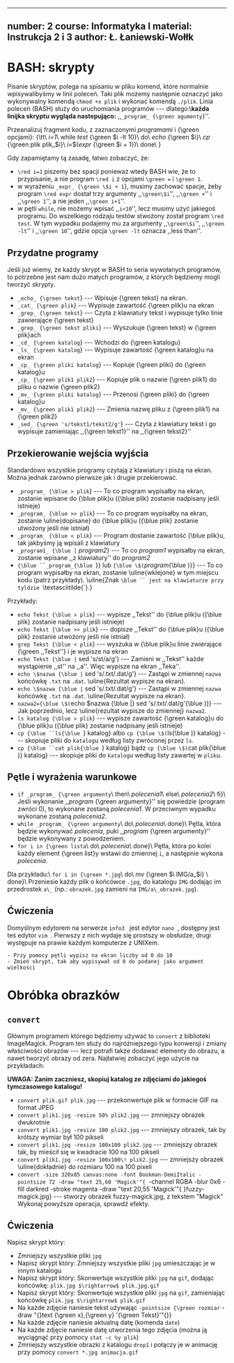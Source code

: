 

---
number: 2
course: Informatyka I
material: Instrukcja 2 i 3
author: Ł. Łaniewski-Wołłk
---


# BASH: skrypty
Pisanie skryptów, polega na spisaniu w pliku komend, które normalnie wpisywalibyśmy w linii poleceń. Taki plik możemy następnie oznaczyć jako wykonywalny komendą `chmod +x plik` i wykonać komendą `./plik`. Linia poleceń (BASH) służy do uruchomiania programów --- dlatego:\\**każda linijka skryptu wygląda nastepująco:** ,,`_program_ {\green agumenty`}''.

Przeanalizuj fragment kodu, z zaznaczonymi _programami_ i {\green opcjami}:
{\tt\\
_i=1_\\
while _test_ {\green \$i -lt 10}\\
do\\
_echo_ {\green \$i}\\
_cp_ {\green plik plik\_\$i}\\
_i=_\$(_expr_ {\green \$i + 1})\\
done\\
}

Gdy zapamiętamy tą zasadę, łatwo zobaczyć, że:
- `\red i=1` piszemy bez spacji ponieważ wtedy BASH wie, że to przypisanie, a nie program `\red i` z opcjami `\green =` i `\green 1`. 
- w wyrażeniu `_expr_ {\green \$i + 1`}, musimy zachować spacje, żeby program `\red expr` dostał trzy argumenty ,,`\green\$i`'', ,,`\green +`'' i ,,`\green 1`'', a nie jeden ,,`\green i+1`''.
- w pętli `while`, nie możemy wpisać ,,`i<10`'', lecz musimy użyć jakiegoś programu. Do wszelkiego rodzaju testów stwożony został program `\red test`. W tym wypadku podajemy mu za argumenty ,,`\green\$i`'', ,,`\green -lt`'' i ,,`\green 10`'', gdzie opcja `\green -lt` oznacza ,,less than''.


## Przydatne programy
Jeśli już wiemy, że każdy skrypt w BASH to seria wywołanych programów, to potrzebne jest nam dużo małych programów, z których będziemy mogli tworzyć skrypty.
- `_echo_ {\green tekst`} --- Wpisuje {\green tekst} na ekran.
- `_cat_ {\green plik`} --- Wypisuje zawartość {\green plik}u na ekran
- `_grep_ {\green tekst`} --- Czyta z klawiatury tekst i wypisuje tylko linie zawierające {\green tekst}
- `_grep_ {\green tekst pliki`} --- Wyszukuje {\green tekst} w {\green plik}ach
- `_cd_ {\green katalog`} --- Wchodzi do {\green katalogu}
- `_ls_ {\green katalog`} --- Wypisuje zawartość {\green katalog}u na ekran
- `_cp_ {\green pliki katalog`} --- Kopiuje {\green pliki} do {\green katalog}u
- `_cp_ {\green plik1 plik2`} --- Kopiuje plik o nazwie {\green plik1} do pliku o nazwie {\green plik2}
- `_mv_ {\green pliki katalog`} --- Przenosi {\green pliki} do {\green katalog}u
- `_mv_ {\green plik1 plik2`} --- Zmienia nazwę pliku z {\green plik1} na {\green plik2}
- `_sed_ {\green 's/tekst1/tekst2/g'`} --- Czyta z klawiatury tekst i go wypisuje zamieniając ,,{\green tekst1}'' na ,,{\green tekst2}''


## Przekierowanie wejścia wyjścia
Standardowo wszystkie programy czytają z klawiatury i piszą na ekran. Można jednak zarówno pierwsze jak i drugie przekierować.
- `_program_ {\blue > plik`} --- To co program wypisałby na ekran, zostanie wpisane do {\blue plik}u ({\blue plik} zostanie nadpisany jeśli istnieje)
- `_program_ {\blue >> plik`} --- To co program wypisałby na ekran, zostanie \uline{dopisane} do {\blue plik}u ({\blue plik} zostanie utwożony jeśli nie istniał)
- `_program_ {\blue < plik`} --- Program dostanie zawartość {\blue plik}u, tak jakbyśmy ją wpisali z klawiatury
- `_program1_ {\blue |` _program2_} --- To co _program1_ wypisałby na ekran, zostanie wpisane ,,z klawiatury'' do _program2_
- `{\blue ``_program_{\blue `}} lub `{\blue \$(`_program_{\blue )}} --- To co program wypisałby na ekran, zostanie \uline{wklejone} w tym miejscu kodu (patrz przykłady). \uline{Znak `\blue `` jest na klawiaturze przy tyldzie `\textasciitilde{`}.}

Przykłady:
- `echo Tekst {\blue > plik`} --- wypisze ,,Tekst'' do {\blue plik}u ({\blue plik} zostanie nadpisany jeśli istnieje)
- `echo Tekst {\blue >> plik`} --- dopisze ,,Tekst'' do {\blue plik}u ({\blue plik} zostanie utwożony jeśli nie istniał)
- `grep Tekst {\blue < plik`} --- wyszuka w {\blue plik}u linie zwierające {\green ,,Tekst''} i je wypisze na ekran
- `echo Tekst {\blue |` sed 's/st/a/g'} --- Zamieni w ,,Tekst'' każde wystąpienie ,,st'' na ,,a''. Więc wypisze na ekran ,,Teka''.
- `echo \$nazwa {\blue |` sed 's/\.txt/.dat/g'} --- Zastąpi w zmiennej `nazwa` końcówkę `.txt` na `.dat`. \uline{Rezultat wypisze na ekran}.
- `echo \$nazwa {\blue |` sed 's/\.txt/.dat/g'} --- Zastąpi w zmiennej `nazwa` końcówkę `.txt` na `.dat`. \uline{Rezultat wypisze na ekran}.
- `nazwa2={\blue \$(`echo \$nazwa {\blue |} sed 's/\.txt/.dat/g'{\blue )}} --- Jak poprzednio, lecz \uline{rezultat wypisze do zmiennej} `nazwa2`.
- `ls katalog {\blue > plik`} --- wypisze zawartość {\green katalog}u do {\blue plik}u ({\blue plik} zostanie nadpisany jeśli istnieje)
- `cp {\blue ``ls{\blue `} katalog} albo `cp {\blue \$(`ls{\blue )} katalog} --- skopiuje pliki do `katalog`u według listy zwróconej przez `ls`.
- `cp {\blue ``cat plik{\blue `} katalog} bądz `cp {\blue \$(`cat plik{\blue )} katalog} --- skopiuje pliki do `katalog`u według listy zawartej w `plik`u.

## Pętle i wyrażenia warunkowe
- `if _program_ {\green argumenty`\\
then\\
_polecenia1_\\
else\\
_polecenia2_\\
fi}\\
Jeśli wykonanie ,,_program_ {\green argumenty}'' się powiedzie (program zwróci $0$), to wykonane zostaną _polecenia1_. W przeciwnym wypadku wykonane zostaną _polecenia2_.
- `while _program_ {\green argumenty`\\
do\\
_polecenia_\\
done}\\
Pętla, która będzie wykonywać _polecenia_, puki ,,_program_ {\green argumenty}'' będzie wykonywany z powodzeniem.
- `for i in {\green lista`\\
do\\
_polecenia_\\
done}\\
Pętla, która po kolei każdy element {\green list}y wstawi do zmiennej `i`, a następnie wykona _polecenia_.

Dla przykładu:\\
`for i in {\green *.jpg`\\
do\\
_mv_ {\green \$i IMG/a\_\$i} \\
done}\\
Przeniesie każdy plik o końcówce `.jpg`, do katalogu `IMG` dodając im przedrostek `a\_` (np.: `obrazek.jpg` zamieni na `IMG/a\_obrazek.jpg`).


## Ćwiczenia

Domyślnym edytorem na serwerze `info3 ` jest edytor `nano `, dostępny jest teś edytor `vim `. Pierwszy z nich wydaje się prostszy w obsłudze, drugi występuje na prawie każdym komputerze z UNIXem.

	- Przy pomocy pętli wypisz na ekran liczby od 0 do 10
	- Zmień skrypt, tak aby wypisywał od 0 do podanej jako argument wielkości



# Obróbka obrazków

## `convert`
Głównym programem którego będziemy używać to `convert` z biblioteki ImageMagick. Program ten służy do najróżniejszego typu konwersji i zmiany właściwości obrazów --- lecz potrafi także dodawać elementy do obrazu, a nawet tworzyć obrazy od zera. Najłatwiej zobaczyć jego użycie na przykładach:

**UWAGA: Zanim zaczniesz, skopiuj katalog ze zdjęciami do jakiegoś tymczasowego katalogu!**

- `convert plik.gif plik.jpg` --- przekonwertuje plik w formacie GIF na format JPEG
- `convert plik1.jpg -resize 50% plik2.jpg` --- zmniejszy obrazek dwukrotnie
- `convert plik1.jpg -resize 100 plik2.jpg` --- zmniejszy obrazek, tak by krótszy wymiar był 100 pikseli
- `convert plik1.jpg -resize 100x100 plik2.jpg` --- zmniejszy obrazek tak, by mieścił się w kwadracie 100 na 100 pikseli
- `convert plik1.jpg -resize 100x100\! plik2.jpg` --- zmniejszy obrazek \uline{dokładnie} do rozmiaru 100 na 100 pixeli
- `convert -size 320x85 canvas:none -font Bookman-DemiItalic -pointsize 72 -draw "text 25,60 'Magick'"{ `-channel RGBA -blur 0x6 -fill darkred -stroke magenta -draw "text 20,55 'Magick'"{ }fuzzy-magick.jpg} --- stworzy obrazek fuzzy-magick.jpg, z tekstem "Magick"
Wykonaj powyższe operacja, sprawdź efekty.



## Ćwiczenia
Napisz skrypt który:

- Zmniejszy wszystkie pliki `jpg`
- Napisz skrypt który: Zmniejszy wszystkie pliki `jpg` umieszczając je w innym katalogu
- Napisz skrypt który: Skonwertuje wszystkie pliki `jpg` na `gif`, dodając końcówkę: `plik.jpg $\rightarrow$ plik.jpg.gif`
- Napisz skrypt który: Skonwertuje wszystkie pliki `jpg` na `gif`, zamieniając końcówkę `plik.jpg $\rightarrow$ plik.gif`
- Na każde zdjęcie naniesie tekst używając `-pointsize {\green rozmiar` -draw "{}text {\green x},{\green y} '{\green Tekst}'"{}}
- Na każde zdjęcie naniesie aktualną datę (komenda `date`)
- Na każde zdjęcie naniesie datę utworzenia tego zdjęcia (można ją wyciągnąć przy pomocy `stat -c %y plik`)
- Zmniejszy wszystkie obrazki z katalogu `drop1` i połączy je w animację przy pomocy `convert *.jpg animacja.gif`



